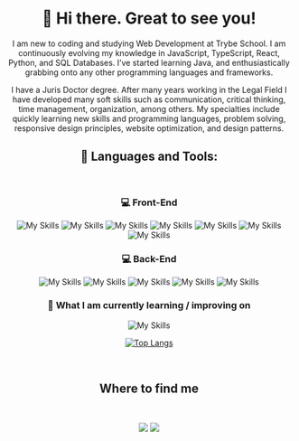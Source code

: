 <div align="center">
  
# 👋 Hi there. Great to see you!

I am new to coding and studying Web Development at Trybe School. I am continuously evolving my knowledge in JavaScript, TypeScript, React, Python, and SQL Databases. I’ve started learning Java, and enthusiastically grabbing onto any other programming languages and frameworks.

I have a Juris Doctor degree. After many years working in the Legal Field I have developed many soft skills such as communication, critical thinking, time management, organization, among others. My specialties include quickly learning new skills and programming languages, problem solving, responsive design principles, website optimization, and design patterns.

<h2>
🚀 Languages and Tools:
</h2>

<br />

<h3>
 💻 Front-End
</h3>

![My Skills](https://img.shields.io/badge/React-20232A?style=for-the-badge&logo=react&logoColor=61DAFB)
![My Skills](https://img.shields.io/badge/next%20js-000000?style=for-the-badge&logo=nextdotjs&logoColor=white)
![My Skills](https://img.shields.io/badge/TypeScript-007ACC?style=for-the-badge&logo=typescript&logoColor=white)
![My Skills](https://img.shields.io/badge/JavaScript-323330?style=for-the-badge&logo=javascript&logoColor=F7DF1E)
![My Skills](https://img.shields.io/badge/CSS3-1572B6?style=for-the-badge&logo=css3&logoColor=white)
![My Skills](https://img.shields.io/badge/Redux-593D88?style=for-the-badge&logo=redux&logoColor=white)
![My Skills](https://img.shields.io/badge/Jest-C21325?style=for-the-badge&logo=jest&logoColor=white)

 <h3>
 💻 Back-End
</h3>

![My Skills](https://img.shields.io/badge/Python-FFD43B?style=for-the-badge&logo=python&logoColor=blue)
![My Skills](https://img.shields.io/badge/Node%20js-339933?style=for-the-badge&logo=nodedotjs&logoColor=white)
![My Skills](https://img.shields.io/badge/TypeScript-007ACC?style=for-the-badge&logo=typescript&logoColor=white)
![My Skills](https://img.shields.io/badge/Docker-2CA5E0?style=for-the-badge&logo=docker&logoColor=white)
![My Skills](https://img.shields.io/badge/MySQL-005C84?style=for-the-badge&logo=mysql&logoColor=white)


<h3>
  🌱 What I am currently learning / improving on
</h3>

![My Skills](https://img.shields.io/badge/Java-ED8B00?style=for-the-badge&logo=openjdk&logoColor=white)


<div align="center">

 [![Top Langs](https://github-readme-stats.vercel.app/api/top-langs/?username=raissavillela&layout=compact)](https://github.com/raissavillela/github-readme-stats)

</div>

<br />

<h2>
  Where to find me
</h2>
<br />
<div id="header" align="center">
 
  <a href="https://www.linkedin.com/in/raissa-villela/" target="_blank"><img src="https://img.shields.io/badge/-LinkedIn-%230077B5?style=for-the-badge&logo=linkedin&logoColor=white" target="_blank"></a> 
  <a href = "mailto:raissavillela@gmail.com"><img src="https://img.shields.io/badge/-Gmail-%23333?style=for-the-badge&logo=gmail&logoColor=white" target="_blank"></a>

</div>
